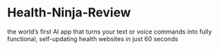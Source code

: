 # Health-Ninja-Review
the world’s first AI app that turns your text or voice commands into fully functional, self-updating health websites in just 60 seconds
